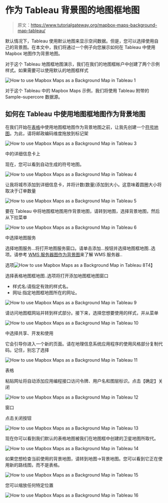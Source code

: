 # 作为 Tableau 背景图的地图框地图

> 原文：<https://www.tutorialgateway.org/mapbox-maps-background-map-tableau/>

默认情况下，Tableau 使用默认地图来显示空间数据。但是，您可以选择使用自己的背景图。在本文中，我们将通过一个例子向您展示如何在 Tableau 中使用 Mapbox 地图作为背景地图。

对于这个 Tableau 地图框地图演示，我们在我们的地图框帐户中创建了两个示例样式。如果需要可以使用默认的地图框样式

![How to use Mapbox Maps as a Background Map in Tableau 1](img/1d90b2d7521ccfc6aad35704aec10d4c.png)

对于这个 Tableau 中的 Mapbox Maps 示例，我们将使用 Tableau 附带的 Sample–supercore 数据源。

## 如何在 Tableau 中使用地图框地图作为背景地图

在我们开始在[表格](https://www.tutorialgateway.org/tableau/)中使用地图框地图作为背景地图之前，让我先创建一个[符号地图](https://www.tutorialgateway.org/how-to-create-a-map-in-tableau/)。为此，请将邮政编码维度拖放到标记架

![How to use Mapbox Maps as a Background Map in Tableau 3](img/f9fd0d5f48a7bdca679a5aec5473571e.png)

中的详细信息卡上

现在，您可以看到自动生成的符号地图。

![How to use Mapbox Maps as a Background Map in Tableau 4](img/305c90ace3251141b917040eed0fa7c2.png)

让我将城市添加到详细信息卡，并将计数(数量)添加到大小。这意味着圆圈大小将取决于订单数量

![How to use Mapbox Maps as a Background Map in Tableau 5](img/23f24dad1f3bab817a2cd46fa7211547.png)

要在 Tableau 中将地图框地图用作背景地图，请转到地图，选择背景地图，然后从下拉菜单

![How to use Mapbox Maps as a Background Map in Tableau 6](img/8589dd80749a18eb5103df730a7e1ad3.png)

中选择地图服务

选择地图服务…将打开地图服务窗口。请单击添加…按钮并选择地图框地图..选项。请参考 [WMS 服务器图作为背景图](https://www.tutorialgateway.org/wms-server-map-as-a-background-map-in-tableau/)来了解 WMS 服务器..

选项![How to use Mapbox Maps as a Background Map in Tableau 8](img/ae39a9eeaf769cd251eb1faf98c39268.png)T4】

选择表格地图框地图..选项将打开添加地图框地图窗口

*   样式名:请指定有效的样式名。
*   网址:指定地图框地图所在的网址。

![How to use Mapbox Maps as a Background Map in Tableau 9](img/8d4a738d4d4e7610138bf38390f4f89a.png)

请访问地图框网站并转到样式部分。接下来，选择您想要使用的样式，并从菜单

![How to use Mapbox Maps as a Background Map in Tableau 10](img/99eeb21e570493fe9664539d18a48715.png)

中选择共享、开发和使用

它会引导你进入一个新的页面。请在地理信息系统应用程序的使用风格部分复制代码。记住，别忘了选择

![How to use Mapbox Maps as a Background Map in Tableau 11](img/2973bbc8c1874bfacf4dafb3ba0167e3.png)

表格

粘贴网址将自动添加应用编程接口访问令牌、用户名和图层标识。点击【确定】关闭

![How to use Mapbox Maps as a Background Map in Tableau 12](img/92c9e995ec80de2ed0b43c9cf5933c4d.png)

窗口

点击关闭按钮

![How to use Mapbox Maps as a Background Map in Tableau 13](img/a93efa1c3c9fd91e51eaf52b6cc73760.png)

现在你可以看到我们默认的表格地图被我们在地图框中创建的卫星地图所取代。

![How to use Mapbox Maps as a Background Map in Tableau 14](img/63cdbe30a8fe34002576e2c1181a93c9.png)

如果您想检查当前使用的背景地图，请转到地图->背景地图。您可以看到它正在使用新的路线图，而不是表格。

![How to use Mapbox Maps as a Background Map in Tableau 15](img/5e22e655420c1e7fde9e01c49eba9390.png)

您可以缩放任何特定位置

![How to use Mapbox Maps as a Background Map in Tableau 16](img/661db5559900e1c905b527ae1e438587.png)
